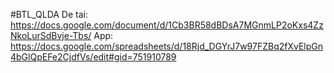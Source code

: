 

#BTL_QLDA
De tai: https://docs.google.com/document/d/1Cb3BR58dBDsA7MGnmLP2oKxs4ZzNkoLurSdBvje-Tbs/ 
App: https://docs.google.com/spreadsheets/d/18Rjd_DGYrJ7w97FZBq2fXvElpGn4bGlQpEFe2CjdfVs/edit#gid=751910789
